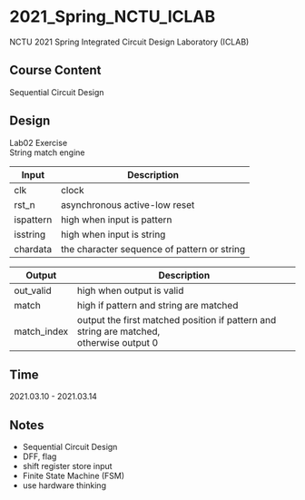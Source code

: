 # 2021_Spring_NCTU_ICLAB
NCTU 2021 Spring Integrated Circuit Design Laboratory (ICLAB)

## Course Content
Sequential Circuit Design

## Design
Lab02 Exercise  
String match engine
 
| Input | Description |
| --- | --- |
| clk | clock |
| rst_n | asynchronous active-low reset |
| ispattern | high when input is pattern |
| isstring | high when input is string |
| chardata | the character sequence of pattern or string |

| Output | Description |
| --- | --- |
| out_valid | high when output is valid |
| match | high if pattern and string are matched |
| match_index | output the first matched position if pattern and string are matched, <br> otherwise output 0 |

## Time
2021.03.10 - 2021.03.14

## Notes
+ Sequential Circuit Design
+ DFF, flag
+ shift register store input
+ Finite State Machine (FSM)
+ use hardware thinking

